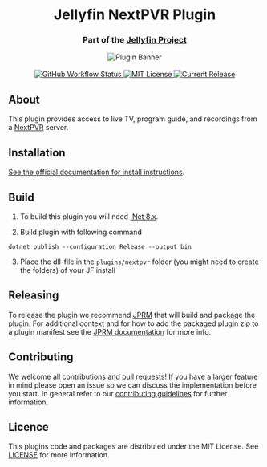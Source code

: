 <h1 align="center">Jellyfin NextPVR Plugin</h1>
<h3 align="center">Part of the <a href="https://jellyfin.org">Jellyfin Project</a></h3>

<p align="center">
<img alt="Plugin Banner" src="https://raw.githubusercontent.com/jellyfin/jellyfin-ux/master/plugins/SVG/jellyfin-plugin-nextpvr.svg?sanitize=true"/>
<br/>
<br/>
<a href="https://github.com/jellyfin/jellyfin-plugin-nextpvr/actions?query=workflow%3A%22Test+Build+Plugin%22">
<img alt="GitHub Workflow Status" src="https://img.shields.io/github/workflow/status/jellyfin/jellyfin-plugin-nextpvr/Test%20Build%20Plugin.svg">
</a>
<a href="https://github.com/jellyfin/jellyfin-plugin-nextpvr">
<img alt="MIT License" src="https://img.shields.io/github/license/jellyfin/jellyfin-plugin-nextpvr.svg"/>
</a>
<a href="https://github.com/jellyfin/jellyfin-plugin-nextpvr/releases">
<img alt="Current Release" src="https://img.shields.io/github/release/jellyfin/jellyfin-plugin-nextpvr.svg"/>
</a>
</p>

## About

This plugin provides access to live TV, program guide, and recordings from a [NextPVR](http://www.nextpvr.com) server.

## Installation

[See the official documentation for install instructions](https://jellyfin.org/docs/general/server/plugins/index.html#installing).

## Build

1. To build this plugin you will need [.Net 8.x](https://dotnet.microsoft.com/download/dotnet/8.0).

2. Build plugin with following command
  ```
  dotnet publish --configuration Release --output bin
  ```

3. Place the dll-file in the `plugins/nextpvr` folder (you might need to create the folders) of your JF install

## Releasing

To release the plugin we recommend [JPRM](https://github.com/oddstr13/jellyfin-plugin-repository-manager) that will build and package the plugin.
For additional context and for how to add the packaged plugin zip to a plugin manifest see the [JPRM documentation](https://github.com/oddstr13/jellyfin-plugin-repository-manager) for more info.

## Contributing

We welcome all contributions and pull requests! If you have a larger feature in mind please open an issue so we can discuss the implementation before you start.
In general refer to our [contributing guidelines](https://github.com/jellyfin/.github/blob/master/CONTRIBUTING.md) for further information.

## Licence

This plugins code and packages are distributed under the MIT License. See [LICENSE](./LICENSE) for more information.
